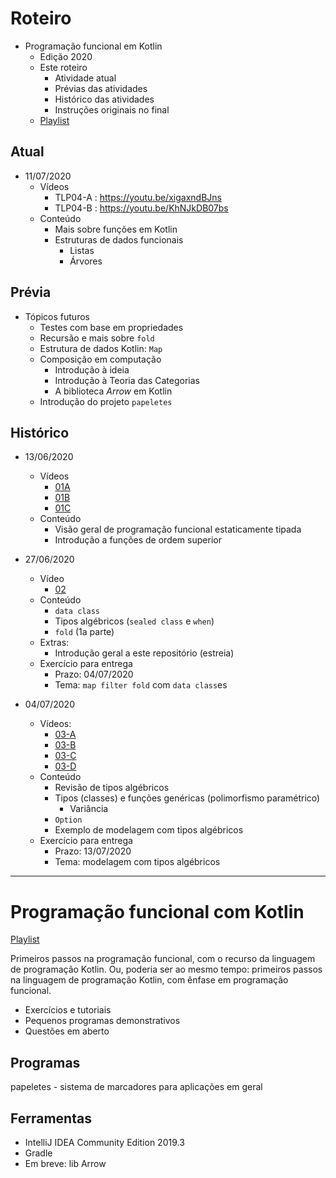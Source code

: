 # Roteiro

* Programação funcional em Kotlin
    * Edição 2020
    * Este roteiro
        * Atividade atual
        * Prévias das atividades
        * Histórico das atividades
        * Instruções originais no final
    * [Playlist](https://www.youtube.com/playlist?list=PLGw6FOJ2oNsFu_yAjcEbW-8kXuJWSaNcB)

## Atual

* 11/07/2020
    * Vídeos
        * TLP04-A : https://youtu.be/xigaxndBJns
        * TLP04-B : https://youtu.be/KhNJkDB07bs
    * Conteúdo
        * Mais sobre funções em Kotlin
        * Estruturas de dados funcionais
            * Listas
            * Árvores

## Prévia

* Tópicos futuros
    * Testes com base em propriedades
    * Recursão e mais sobre `fold` 
    * Estrutura de dados Kotlin: `Map`
    * Composição em computação
        * Introdução à ideia 
        * Introdução à Teoria das Categorias
        * A biblioteca _Arrow_ em Kotlin
    * Introdução do projeto `papeletes`

## Histórico

* 13/06/2020
    * Vídeos
        * [01A](https://youtu.be/LLxBfXEUSVw) 
        * [01B](https://youtu.be/z-tiVVSQ0CY) 
        * [01C](https://youtu.be/KQJjAm7T4z8) 
    * Conteúdo
        * Visão geral de programação funcional estaticamente tipada
        * Introdução a funções de ordem superior

* 27/06/2020
    * Vídeo    
        * [02](https://youtu.be/ApIO_s9x9QQ)
    * Conteúdo 
        * `data class`
        * Tipos algébricos (`sealed class` e `when`)
        * `fold` (1a parte)
    * Extras: 
        * Introdução geral a este repositório (estreia)
    * Exercício para entrega 
        * Prazo: 04/07/2020
        * Tema: `map filter fold` com `data class`es

* 04/07/2020
    * Vídeos:
        * [03-A](https://youtu.be/Mu0tOYMuWtQ)
        * [03-B](https://youtu.be/cJth9MiyvQU)
        * [03-C](https://youtu.be/k5Mtm4KiIvw)
        * [03-D](https://youtu.be/xxsi2w2fe2Q)
    * Conteúdo
        * Revisão de tipos algébricos
        * Tipos (classes) e funções genéricas (polimorfismo paramétrico)
            * Variância
        * `Option`
        * Exemplo de modelagem com tipos algébricos
    * Exercício para entrega 
        * Prazo: 13/07/2020
        * Tema: modelagem com tipos algébricos

---
# Programação funcional com Kotlin

[Playlist](https://www.youtube.com/playlist?list=PLGw6FOJ2oNsFu_yAjcEbW-8kXuJWSaNcB)

Primeiros passos na programação funcional, com o recurso da linguagem de programação Kotlin.
Ou, poderia ser ao mesmo tempo: primeiros passos na linguagem de programação Kotlin, 
com ênfase em programação funcional.

* Exercícios e tutoriais
* Pequenos programas demonstrativos
* Questões em aberto

## Programas

papeletes - sistema de marcadores para aplicações em geral

## Ferramentas

* IntelliJ IDEA Community Edition 2019.3
* Gradle
* Em breve: lib Arrow